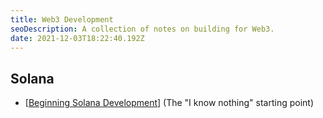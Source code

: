 ```yaml
---
title: Web3 Development
seoDescription: A collection of notes on building for Web3.
date: 2021-12-03T18:22:40.192Z
---
```


## Solana

* [[Beginning Solana Development]] (The "I know nothing" starting point)



[//begin]: # "Autogenerated link references for markdown compatibility"
[Beginning Solana Development]: beginning-solana-development "Beginning Solana Development"
[//end]: # "Autogenerated link references"